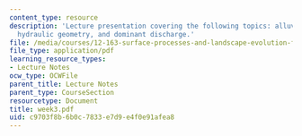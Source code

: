 ```yaml
---
content_type: resource
description: 'Lecture presentation covering the following topics: alluvial landforms,
  hydraulic geometry, and dominant discharge.'
file: /media/courses/12-163-surface-processes-and-landscape-evolution-fall-2004/c9703f8b6b0c7833e7d9e4f0e91afea8_week3.pdf
file_type: application/pdf
learning_resource_types:
- Lecture Notes
ocw_type: OCWFile
parent_title: Lecture Notes
parent_type: CourseSection
resourcetype: Document
title: week3.pdf
uid: c9703f8b-6b0c-7833-e7d9-e4f0e91afea8
---
```

